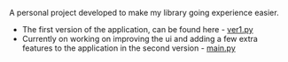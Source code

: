 A personal project developed to make my library going experience easier. 

- The first version of the application, can be found here - [ver1.py](ver1.py)
- Currently on working on improving the ui and adding a few extra features to the application in the second version - [main.py](main.py)







